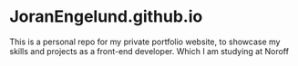 # JoranEngelund.github.io
This is a personal repo for my private portfolio website, to showcase my skills and projects as a front-end developer. Which I am studying at Noroff
